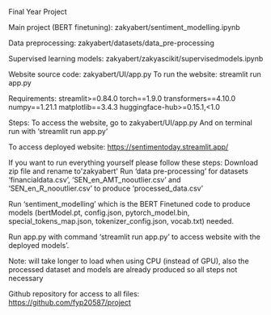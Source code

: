  Final Year Project


Main project (BERT finetuning): zakyabert/sentiment_modelling.ipynb 

Data preprocessing: zakyabert/datasets/data_pre-processing

Supervised learning models: zakyabert/zakyascikit/supervisedmodels.ipynb


Website source code: zakyabert/UI/app.py To run the website: streamlit run app.py



Requirements:
streamlit>=0.84.0
torch==1.9.0
transformers==4.10.0
numpy==1.21.1
matplotlib==3.4.3
huggingface-hub>=0.15.1,<1.0


Steps:
To access the website, go to zakyabert/UI/app.py
And on terminal run with ‘streamlit run app.py’

To access deployed website: https://sentimentoday.streamlit.app/


If you want to run everything yourself please follow these steps: 
Download zip file and rename to'zakyabert'
Run ‘data pre-processing’ for datasets ‘financialdata.csv’, ‘SEN_en_AMT_nooutlier.csv’ and ‘SEN_en_R_nooutlier.csv’ to produce ‘processed_data.csv’

Run ‘sentiment_modelling’ which is the BERT Finetuned code to produce models (bertModel.pt, config.json, pytorch_model.bin, special_tokens_map.json, tokenizer_config.json, vocab.txt) needed.

Run app.py with command ‘streamlit run app.py’ to access website with the deployed models’.



Note: will take longer to load when using CPU (instead of GPU), also the processed dataset and models are already produced so all steps not necessary 


 Github repository for access to all files: https://github.com/fyp20587/project
 

